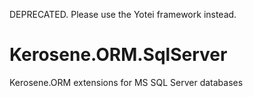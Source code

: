 DEPRECATED.
Please use the Yotei framework instead.

# Kerosene.ORM.SqlServer
Kerosene.ORM extensions for MS SQL Server databases
